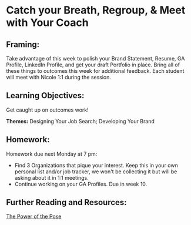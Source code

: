 # Catch your Breath, Regroup, & Meet with Your Coach

## Framing:

Take advantage of this week to polish your Brand Statement, Resume, GA Profile, LinkedIn Profile, and get your draft Portfolio in place. Bring all of these things to outcomes this week for additional feedback. Each student will meet with Nicole 1:1 during the session.

## Learning Objectives:
Get caught up on outcomes work! 

**Themes:** Designing Your Job Search; Developing Your Brand


## Homework: 

Homework due next Monday at 7 pm:

- Find 3 Organizations that pique your interest. Keep this in your own personal list and/or job tracker, we won't be collecting it but will be asking about it in 1:1 meetings.
- Continue working on your GA Profiles. Due in week 10. 


## Further Reading and Resources:

[The Power of the Pose](https://blog.ted.com/10-examples-of-how-power-posing-can-work-to-boost-your-confidence/)


